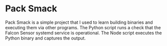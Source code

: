 # Pack Smack

Pack Smack is a simple project that I used to learn building binaries and executing them via other programs.
The Python script runs a check that the Falcon Sensor systemd service is operational.
The Node script executes the Python binary and captures the output.
